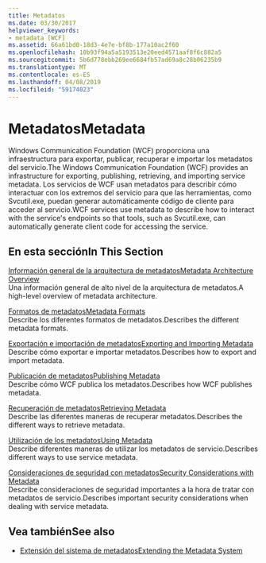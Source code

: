 ```yaml
---
title: Metadatos
ms.date: 03/30/2017
helpviewer_keywords:
- metadata [WCF]
ms.assetid: 66a61bd0-18d3-4e7e-bf8b-177a10ac2f60
ms.openlocfilehash: 10b93f94a5a5193513e20eed4571aaf8f6c882a5
ms.sourcegitcommit: 5b6d778ebb269ee6684fb57ad69a8c28b06235b9
ms.translationtype: MT
ms.contentlocale: es-ES
ms.lasthandoff: 04/08/2019
ms.locfileid: "59174023"
---
```

# <a name="metadata"></a><span data-ttu-id="e81f4-102">Metadatos</span><span class="sxs-lookup"><span data-stu-id="e81f4-102">Metadata</span></span>
<span data-ttu-id="e81f4-103">Windows Communication Foundation (WCF) proporciona una infraestructura para exportar, publicar, recuperar e importar los metadatos del servicio.</span><span class="sxs-lookup"><span data-stu-id="e81f4-103">The Windows Communication Foundation (WCF) provides an infrastructure for exporting, publishing, retrieving, and importing service metadata.</span></span> <span data-ttu-id="e81f4-104">Los servicios de WCF usan metadatos para describir cómo interactuar con los extremos del servicio para que las herramientas, como Svcutil.exe, puedan generar automáticamente código de cliente para acceder al servicio.</span><span class="sxs-lookup"><span data-stu-id="e81f4-104">WCF services use metadata to describe how to interact with the service's endpoints so that tools, such as Svcutil.exe, can automatically generate client code for accessing the service.</span></span>  
  
## <a name="in-this-section"></a><span data-ttu-id="e81f4-105">En esta sección</span><span class="sxs-lookup"><span data-stu-id="e81f4-105">In This Section</span></span>  
 [<span data-ttu-id="e81f4-106">Información general de la arquitectura de metadatos</span><span class="sxs-lookup"><span data-stu-id="e81f4-106">Metadata Architecture Overview</span></span>](../../../../docs/framework/wcf/feature-details/metadata-architecture-overview.md)  
 <span data-ttu-id="e81f4-107">Una información general de alto nivel de la arquitectura de metadatos.</span><span class="sxs-lookup"><span data-stu-id="e81f4-107">A high-level overview of metadata architecture.</span></span>  
  
 [<span data-ttu-id="e81f4-108">Formatos de metadatos</span><span class="sxs-lookup"><span data-stu-id="e81f4-108">Metadata Formats</span></span>](../../../../docs/framework/wcf/feature-details/metadata-formats.md)  
 <span data-ttu-id="e81f4-109">Describe los diferentes formatos de metadatos.</span><span class="sxs-lookup"><span data-stu-id="e81f4-109">Describes the different metadata formats.</span></span>  
  
 [<span data-ttu-id="e81f4-110">Exportación e importación de metadatos</span><span class="sxs-lookup"><span data-stu-id="e81f4-110">Exporting and Importing Metadata</span></span>](../../../../docs/framework/wcf/feature-details/exporting-and-importing-metadata.md)  
 <span data-ttu-id="e81f4-111">Describe cómo exportar e importar metadatos.</span><span class="sxs-lookup"><span data-stu-id="e81f4-111">Describes how to export and import metadata.</span></span>  
  
 [<span data-ttu-id="e81f4-112">Publicación de metadatos</span><span class="sxs-lookup"><span data-stu-id="e81f4-112">Publishing Metadata</span></span>](../../../../docs/framework/wcf/feature-details/publishing-metadata.md)  
 <span data-ttu-id="e81f4-113">Describe cómo WCF publica los metadatos.</span><span class="sxs-lookup"><span data-stu-id="e81f4-113">Describes how WCF publishes metadata.</span></span>  
  
 [<span data-ttu-id="e81f4-114">Recuperación de metadatos</span><span class="sxs-lookup"><span data-stu-id="e81f4-114">Retrieving Metadata</span></span>](../../../../docs/framework/wcf/feature-details/retrieving-metadata.md)  
 <span data-ttu-id="e81f4-115">Describe las diferentes maneras de recuperar metadatos.</span><span class="sxs-lookup"><span data-stu-id="e81f4-115">Describes the different ways to retrieve metadata.</span></span>  
  
 [<span data-ttu-id="e81f4-116">Utilización de los metadatos</span><span class="sxs-lookup"><span data-stu-id="e81f4-116">Using Metadata</span></span>](../../../../docs/framework/wcf/feature-details/using-metadata.md)  
 <span data-ttu-id="e81f4-117">Describe diferentes maneras de utilizar los metadatos de servicio.</span><span class="sxs-lookup"><span data-stu-id="e81f4-117">Describes different ways to use service metadata.</span></span>  
  
 [<span data-ttu-id="e81f4-118">Consideraciones de seguridad con metadatos</span><span class="sxs-lookup"><span data-stu-id="e81f4-118">Security Considerations with Metadata</span></span>](../../../../docs/framework/wcf/feature-details/security-considerations-with-metadata.md)  
 <span data-ttu-id="e81f4-119">Describe consideraciones de seguridad importantes a la hora de tratar con metadatos de servicio.</span><span class="sxs-lookup"><span data-stu-id="e81f4-119">Describes important security considerations when dealing with service metadata.</span></span>  
  
## <a name="see-also"></a><span data-ttu-id="e81f4-120">Vea también</span><span class="sxs-lookup"><span data-stu-id="e81f4-120">See also</span></span>

- [<span data-ttu-id="e81f4-121">Extensión del sistema de metadatos</span><span class="sxs-lookup"><span data-stu-id="e81f4-121">Extending the Metadata System</span></span>](../../../../docs/framework/wcf/extending/extending-the-metadata-system.md)
